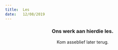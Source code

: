 ```yaml
---
title:  Les
date:   12/08/2019
---
```


### <center>Ons werk aan hierdie les.</center>
<center>Kom asseblief later terug.</center>